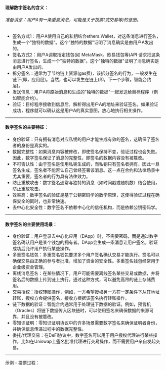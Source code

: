

#### 理解数字签名的含义：
###### 准备消息：用户A有一条重要消息，可能是关于投票(或交易等)的意图。
- 签名方式1：用户A使用自己的私钥结合ethers.Wallet，对这条消息进行签名，生成一个"独特的数据"。这个"独特的数据"证明了消息确实是由用户A发出的。
- 签名方式2：用户A调取指定钱包(如 MetaMask、欧易钱包等)API 请求把这条消息进行签名，生成一个"独特的数据"。这个"独特的数据"证明了消息确实是由用户A发出的。
- 拆分签名：通常为了节约链上资源(gas费)，该拆分签名的行为，一般发生在链下(即，应用层)。当然，也可以发生在链上(即，下一个步骤，智能合约层)。
- 发送信息：用户A将原始消息和生成的"独特的数据"一起发送给目标程序（例如智能合约）。
- 验证：目标程序接收到信息后，解析得出用户A的地址来验证签名。如果验证成功，程序就可以确认这是用户A的真实意图，放心地执行相关操作。
------------------------------------------------------------------------------------------------------------------------

#### 数字签名的主要特征：
- 身份验证：只有拥有消息对应私钥的用户才能生成有效的签名，这确保了签名者的身份是真实的。
- 数据完整性：如果消息内容被修改，即使签名保持不变，验证过程也会失败。因此，数字签名保证了消息的完整性，即签名的数据内容没有被篡改。
- 不可否认性：由于签名是使用私钥生成的，而私钥只有签名者拥有，因此一旦签名生成，签名者不能否认自己曾经签署该消息。这一点在合约和法律场景中尤其重要，签名者的行为具有法律效力。
- 防止重放攻击：数字签名通常与独特的消息（如时间戳或随机数）结合使用，防止重放攻击。
- 效率高：数字签名的验证是基于公钥密码学的数学原理，这使得验证过程在确保安全的同时，也非常快速。
- 去中心化安全性：数字签名不依赖中心化的信任机构，而是依赖公钥密码学。

------------------------------------------------------------------------------------------------------------------------

#### 数字签名的主要使用场景：
- 身份验证：用户登录去中心化应用（DApp）时，不需要密码，而是通过数字签名确认用户是某个钱包的拥有者。DApp会生成一条消息让用户签名，验证成功后允许用户执行某些操作。
- 多重签名钱包：多重签名钱包要求多个用户签名确认交易才能执行。签名可以确保交易由正确的参与者批准，增加了资金的安全性。多重签名钱包经常用于企业级资金管理。
- 离线消息签名：在某些情况下，用户可能需要离线签名某些交易或数据，并将签名后的数据上传到链上执行。通过这种方式，可以避免高昂的链上存储费用。
- 交易授权：授权转账操作，例如，一方希望授权另一方在一定条件下从其地址转账，授权方会提供签名，接收方根据该签名执行转账操作。
- 链下数据的验证：智能合约通常用于处理链下数据的验证。例如，预言机（Oracles）将链下数据传入区块链时，可以使用签名来确保数据的来源可靠，并且没有被篡改。
- 零知识证明：零知识证明协议中的许多场景需要数字签名来确保证明者身份，并确保信息传递过程中的数据完整性。
- 委托/代理交易：在DeFi协议中，数字签名可以用于用户授权代理进行某些操作，比如在Uniswap上签名批准代理进行交易操作，而不需要用户亲自发起交易。

------------------------------------------------------------------------------------------------------------------------

示例 - 投票过程：